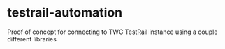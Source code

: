 # testrail-automation

Proof of concept for connecting to TWC TestRail instance using a couple different libraries
